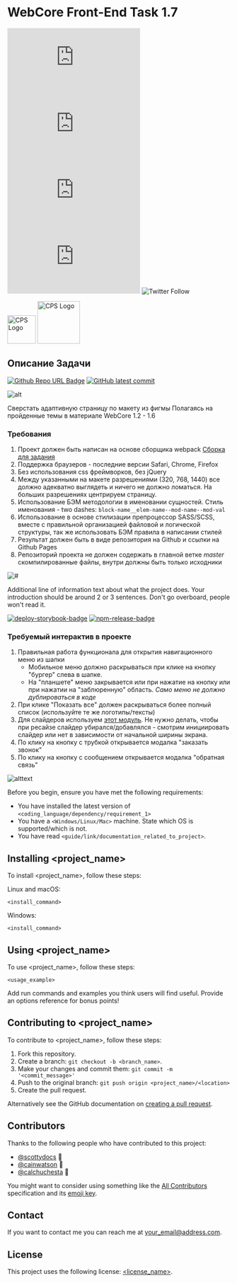# WebCore Front-End Task 1.7

![GitHub repo size][github-repo-size-url]
![GitHub contributors](https://img.shields.io/github/contributors/scottydocs/README-template.md)
![GitHub stars](https://img.shields.io/github/stars/scottydocs/README-template.md?style=social)
![GitHub forks](https://img.shields.io/github/forks/scottydocs/README-template.md?style=social)
![Twitter Follow](https://img.shields.io/twitter/follow/scottydocs?style=social)

<img alt="CPS Logo" height="64px"
     src="https://uxlee.me/cdn/ext/wcore-cps/cps--logo--round.svg" />
<img alt="CPS Logo" width="96px"
     src="https://uxlee.me/cdn/ext/wcore-cps/cps--logo--text.svg" />

## Описание Задачи

[![Github Repo URL Badge]][Project Github Repo URL] [![GitHub latest commit][Github Latest Commit Badge]][Project Github Commit URL]

![alt](https://shields.io/badge/style-flat-success?logo=statuspage)

[Project Github Repo URL]: https://github.com/triadecom/wcore-cps
[Project Github Commit URL]: https://github.com/triadecom/wcore-cps/commit

[Github Repo URL Badge]: https://shields.io/badge/GitHub-Repo_URL-444?logo=github
[Github Latest Commit Badge]: https://badgen.net/github/last-commit/triadecom/wcore-cps?color=orange

Сверстать адаптивную страницу по макету из фигмы 
Полагаясь на пройденные темы в материале WebCore 1.2 - 1.6

### Требования

1. Проект должен быть написан на основе сборщика webpack [Сборка для задания][task-webpack-template-url]
2. Поддержка браузеров - последние версии Safari, Chrome, Firefox
3. Без использования css фреймворков, без jQuery
4. Между указанными на макете разрешениями (320, 768, 1440) все должно адекватно выглядеть и ничего не должно ломаться. На больших разрешениях центрируем страницу.
5. Использование БЭМ методологии в именовании сущностей. Стиль именования - two dashes: `block-name__elem-name--mod-name--mod-val`
6. Использование в основе стилизации препроцессор SASS/SCSS, вместе с правильной организацией файловой и логической структуры, так же использовать БЭМ правила в написании стилей
7. Результат должен быть в виде репозитория на Github и ссылки на Github Pages
8. Репозиторий проекта не должен содержать в главной ветке *master* скомпилированные файлы, внутри должны быть только исходники

![#](https://img.shields.io/npm/v/npm.svg?logo=npm)

Additional line of information text about what the project does. Your introduction should be around 2 or 3 sentences. Don't go overboard, people won't read it.

[![deploy-storybook-badge]][deploy-storybook-url]
[![npm-release-badge]][npm-release-url]

### Требуемый интерактив в проекте

1. Правильная работа функционала для открытия навигационного меню из шапки
   - Мобильное меню должно раскрываться при клике на кнопку "бургер" слева в шапке.
   - На "планшете" меню закрывается или при нажатие на кнопку или при нажатии на "заблюренную" область.
   *Само меню не должно дублироваться в коде*
2. При клике "Показать все" должен раскрываться более полный список (используйте те же логотипы/тексты)
3. Для слайдеров используем [этот модуль](https://swiperjs.com/). Не нужно делать, чтобы при ресайзе слайдер убирался/добавлялся - смотрим инициировать слайдер или нет в зависимости от начальной ширины экрана.
4. По клику на кнопку с трубкой открывается модалка "заказать звонок"
5. По клику на кнопку с сообщением открывается модалка "обратная связь"

![alttext](https://img.shields.io/badge/SwiperJS-15.1.1-blue?style=flat&logo=Swiper)

Before you begin, ensure you have met the following requirements:
<!--- These are just example requirements. Add, duplicate or remove as required --->
- You have installed the latest version of `<coding_language/dependency/requirement_1>`
- You have a `<Windows/Linux/Mac>` machine. State which OS is supported/which is not.
- You have read `<guide/link/documentation_related_to_project>`.

## Installing <project_name>

To install <project_name>, follow these steps:

Linux and macOS:

```
<install_command>
```

Windows:

```
<install_command>
```

## Using <project_name>

To use <project_name>, follow these steps:

```
<usage_example>
```

Add run commands and examples you think users will find useful. Provide an options reference for bonus points!

## Contributing to <project_name>
<!--- If your README is long or you have some specific process or steps you want contributors to follow, consider creating a separate CONTRIBUTING.md file--->
To contribute to <project_name>, follow these steps:

1. Fork this repository.
2. Create a branch: `git checkout -b <branch_name>`.
3. Make your changes and commit them: `git commit -m '<commit_message>'`
4. Push to the original branch: `git push origin <project_name>/<location>`
5. Create the pull request.

Alternatively see the GitHub documentation on [creating a pull request](https://help.github.com/en/github/collaborating-with-issues-and-pull-requests/creating-a-pull-request).

## Contributors

Thanks to the following people who have contributed to this project:

- [@scottydocs](https://github.com/scottydocs) 📖
- [@cainwatson](https://github.com/cainwatson) 🐛
- [@calchuchesta](https://github.com/calchuchesta) 🐛

You might want to consider using something like the [All Contributors](https://github.com/all-contributors/all-contributors) specification and its [emoji key](https://allcontributors.org/docs/en/emoji-key).

## Contact

If you want to contact me you can reach me at <your_email@address.com>.

## License
<!--- If you're not sure which open license to use see https://choosealicense.com/--->

This project uses the following license: [<license_name>](<link>).

<!--- Link references --->
[deploy-storybook-badge]: https://github.com/mkosir/react-parallax-tilt/actions/workflows/deploy-storybook.yml/badge.svg
[deploy-storybook-url]: https://github.com/mkosir/react-parallax-tilt/actions/workflows/deploy-storybook.yml
[npm-release-badge]: https://github.com/mkosir/react-parallax-tilt/actions/workflows/npm-release.yml/badge.svg
[npm-release-url]: https://github.com/mkosir/react-parallax-tilt/actions/workflows/npm-release.yml
[github-repo-size-url]: https://img.shields.io/github/repo-size/scottydocs/README-template.md
[task-webpack-template-url]: https://github.com/jm-program/webpack-static-template